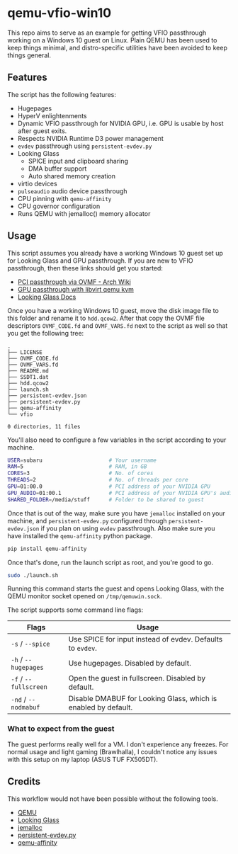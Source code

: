 # qemu-vfio-win10
This repo aims to serve as an example for getting VFIO passthrough working on a Windows 10 guest on Linux. Plain QEMU has been used to keep things minimal, and distro-specific utilities have been avoided to keep things general.

## Features
The script has the following features:
- Hugepages
- HyperV enlightenments
- Dynamic VFIO passthrough for NVIDIA GPU, i.e. GPU is usable by host after guest exits.
- Respects NVIDIA Runtime D3 power management
- `evdev` passthrough using `persistent-evdev.py`
- Looking Glass
  - SPICE input and clipboard sharing
  - DMA buffer support
  - Auto shared memory creation
- virtio devices
- `pulseaudio` audio device passthrough
- CPU pinning with `qemu-affinity`
- CPU governor configuration
- Runs QEMU with jemalloc() memory allocator

## Usage
This script assumes you already have a working Windows 10 guest set up for Looking Glass and GPU passthrough. If you are new to VFIO passthrough, then these links should get you started:
- [PCI passthrough via OVMF - Arch Wiki](https://wiki.archlinux.org/title/PCI_passthrough_via_OVMF)
- [GPU passthrough with libvirt qemu kvm](https://wiki.gentoo.org/wiki/GPU_passthrough_with_libvirt_qemu_kvm)
- [Looking Glass Docs](https://looking-glass.io/docs/stable/install/)

Once you have a working Windows 10 guest, move the disk image file to this folder and rename it to `hdd.qcow2`. After that copy the OVMF file descriptors `OVMF_CODE.fd` and `OVMF_VARS.fd` next to the script as well so that you get the following tree:
```
.
├── LICENSE
├── OVMF_CODE.fd
├── OVMF_VARS.fd
├── README.md
├── SSDT1.dat
├── hdd.qcow2
├── launch.sh
├── persistent-evdev.json
├── persistent-evdev.py
├── qemu-affinity
└── vfio

0 directories, 11 files
```

You'll also need to configure a few variables in the script according to your machine.

```sh
USER=subaru                     # Your username
RAM=5                           # RAM, in GB
CORES=3                         # No. of cores
THREADS=2                       # No. of threads per core
GPU=01:00.0                     # PCI address of your NVIDIA GPU
GPU_AUDIO=01:00.1               # PCI address of your NVIDIA GPU's audio function
SHARED_FOLDER=/media/stuff      # Folder to be shared to guest
```

Once that is out of the way, make sure you have `jemalloc` installed on your machine, and `persistent-evdev.py` configured through `persistent-evdev.json` if you plan on using `evdev` passthrough. Also make sure you have installed the `qemu-affinity` python package.

```sh
pip install qemu-affinity
```

Once that's done, run the launch script as root, and you're good to go.

```sh
sudo ./launch.sh
```

Running this command starts the guest and opens Looking Glass, with the QEMU monitor socket opened on `/tmp/qemuwin.sock`.

The script supports some command line flags:

Flags|Usage
-|-
`-s` / `--spice`|Use SPICE for input instead of evdev. Defaults to `evdev`.
`-h` / `--hugepages`|Use hugepages. Disabled by default.
`-f` / `--fullscreen`|Open the guest in fullscreen. Disabled by default.
`-nd` / `--nodmabuf`|Disable DMABUF for Looking Glass, which is enabled by default.

### What to expect from the guest
The guest performs really well for a VM. I don't experience any freezes. For normal usage and light gaming (Brawlhalla), I couldn't notice any issues with this setup on my laptop (ASUS TUF FX505DT).

## Credits 
This workflow would not have been possible without the following tools.
- [QEMU](https://www.qemu.org/)
- [Looking Glass](https://looking-glass.io/)
- [jemalloc](http://jemalloc.net/)
- [persistent-evdev.py](https://github.com/aiberia/persistent-evdev)
- [qemu-affinity](https://github.com/zegelin/qemu-affinity)
